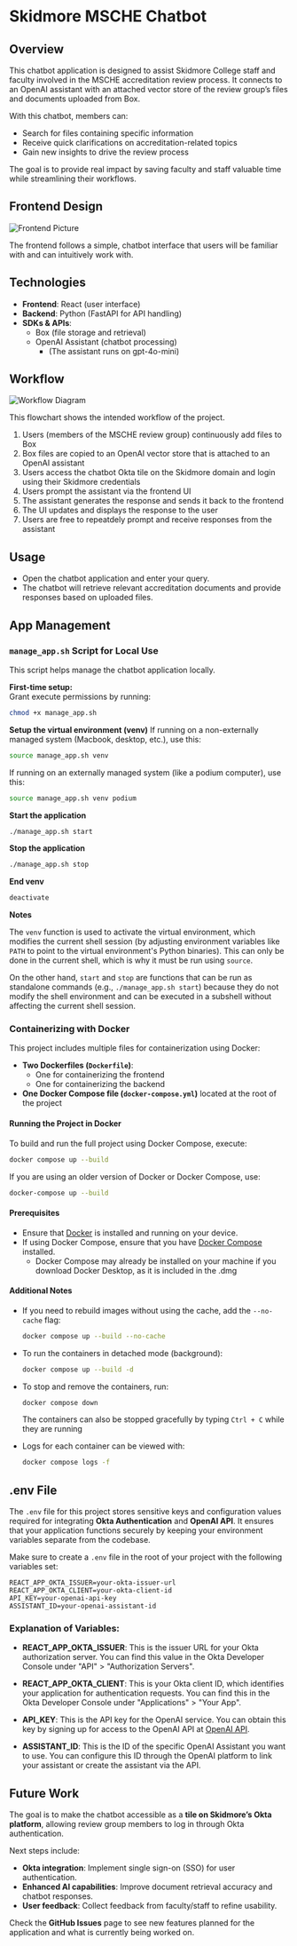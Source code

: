# Skidmore MSCHE Chatbot

## Overview

This chatbot application is designed to assist Skidmore College staff and faculty involved in the MSCHE accreditation review process. It connects to an OpenAI assistant with an attached vector store of the review group’s files and documents uploaded from Box.

With this chatbot, members can:

- Search for files containing specific information
- Receive quick clarifications on accreditation-related topics
- Gain new insights to drive the review process

The goal is to provide real impact by saving faculty and staff valuable time while streamlining their workflows.

## Frontend Design

![Frontend Picture](images/frontend.png)

The frontend follows a simple, chatbot interface that users will be familiar with and can intuitively work with.

## Technologies

- **Frontend**: React (user interface)
- **Backend**: Python (FastAPI for API handling)
- **SDKs & APIs**:
  - Box (file storage and retrieval)
  - OpenAI Assistant (chatbot processing)
    - (The assistant runs on gpt-4o-mini)

## Workflow

![Workflow Diagram](images/MSCHE_Chatbot_FlowChart_v1.png)

This flowchart shows the intended workflow of the project.

1. Users (members of the MSCHE review group) continuously add files to Box
2. Box files are copied to an OpenAI vector store that is attached to an OpenAI assistant
3. Users access the chatbot Okta tile on the Skidmore domain and login using their Skidmore credentials
4. Users prompt the assistant via the frontend UI
5. The assistant generates the response and sends it back to the frontend
6. The UI updates and displays the response to the user
7. Users are free to repeatdely prompt and receive responses from the assistant

## Usage

- Open the chatbot application and enter your query.
- The chatbot will retrieve relevant accreditation documents and provide responses based on uploaded files.

## App Management

### `manage_app.sh` Script for Local Use

This script helps manage the chatbot application locally.

**First-time setup:**  
Grant execute permissions by running:

```bash
chmod +x manage_app.sh
```

**Setup the virtual environment (venv)**
If running on a non-externally managed system (Macbook, desktop, etc.), use this:

```bash
source manage_app.sh venv
```

If running on an externally managed system (like a podium computer), use this:

```bash
source manage_app.sh venv podium
```

**Start the application**

```bash
./manage_app.sh start
```

**Stop the application**

```bash
./manage_app.sh stop
```

**End venv**

```bash
deactivate
```

**Notes**

The `venv` function is used to activate the virtual environment, which modifies the current shell session (by adjusting environment variables like `PATH` to point to the virtual environment's Python binaries). This can only be done in the current shell, which is why it must be run using `source`.

On the other hand, `start` and `stop` are functions that can be run as standalone commands (e.g., `./manage_app.sh start`) because they do not modify the shell environment and can be executed in a subshell without affecting the current shell session.

### Containerizing with Docker

This project includes multiple files for containerization using Docker:

- **Two Dockerfiles (`Dockerfile`)**:
  - One for containerizing the frontend
  - One for containerizing the backend
- **One Docker Compose file (`docker-compose.yml`)** located at the root of the project

#### Running the Project in Docker

To build and run the full project using Docker Compose, execute:

```bash
docker compose up --build
```

If you are using an older version of Docker or Docker Compose, use:

```bash
docker-compose up --build
```

#### Prerequisites

- Ensure that [Docker](https://www.docker.com/get-started) is installed and running on your device.
- If using Docker Compose, ensure that you have [Docker Compose](https://docs.docker.com/compose/install/) installed.
  - Docker Compose may already be installed on your machine if you download Docker Desktop, as it is included in the .dmg

#### Additional Notes

- If you need to rebuild images without using the cache, add the `--no-cache` flag:

  ```bash
  docker compose up --build --no-cache
  ```

- To run the containers in detached mode (background):

  ```bash
  docker compose up --build -d
  ```

- To stop and remove the containers, run:

  ```bash
  docker compose down
  ```

  The containers can also be stopped gracefully by typing `Ctrl + C` while they are running

- Logs for each container can be viewed with:

  ```bash
  docker compose logs -f
  ```

## .env File

The `.env` file for this project stores sensitive keys and configuration values required for integrating **Okta Authentication** and **OpenAI API**. It ensures that your application functions securely by keeping your environment variables separate from the codebase.

Make sure to create a `.env` file in the root of your project with the following variables set:

```env
REACT_APP_OKTA_ISSUER=your-okta-issuer-url
REACT_APP_OKTA_CLIENT=your-okta-client-id
API_KEY=your-openai-api-key
ASSISTANT_ID=your-openai-assistant-id
```

### Explanation of Variables:

- **REACT_APP_OKTA_ISSUER**: This is the issuer URL for your Okta authorization server. You can find this value in the Okta Developer Console under "API" > "Authorization Servers".
- **REACT_APP_OKTA_CLIENT**: This is your Okta client ID, which identifies your application for authentication requests. You can find this in the Okta Developer Console under "Applications" > "Your App".

- **API_KEY**: This is the API key for the OpenAI service. You can obtain this key by signing up for access to the OpenAI API at [OpenAI API](https://beta.openai.com/signup/).

- **ASSISTANT_ID**: This is the ID of the specific OpenAI Assistant you want to use. You can configure this ID through the OpenAI platform to link your assistant or create the assistant via the API.

## Future Work

The goal is to make the chatbot accessible as a **tile on Skidmore’s Okta platform**, allowing review group members to log in through Okta authentication.

Next steps include:

- **Okta integration**: Implement single sign-on (SSO) for user authentication.
- **Enhanced AI capabilities**: Improve document retrieval accuracy and chatbot responses.
- **User feedback**: Collect feedback from faculty/staff to refine usability.

Check the **GitHub Issues** page to see new features planned for the application and what is currently being worked on.
